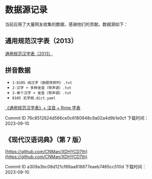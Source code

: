 # 数据源记录

当前应用了大量网友收集的数据，感谢他们的贡献。数据源如下：

## 通用规范汉字表（2013）

[通用规范汉字表（2013）](https://github.com/shengdoushi/common-standard-chinese-characters-table)

## 拼音数据

- `1-8105 纯汉字（按顺序排列）.txt`
- `2-汉字 + 多种发音（带声调）.txt`
- `3-单个汉字 + 发音（带声调）.txt`
- `8105 无字频.dict.yaml`

[《通用规范汉字表》+ 注音 + Rime 字表](https://github.com/iDvel/The-Table-of-General-Standard-Chinese-Characters)

Commit ID 76c8512624d566ce0c6180948c9a02a4d9b1e0cf
下载时间：2023-09-10

## 《现代汉语词典》（第 7 版）

[https://github.com/CNMan/XDHYCD7th](https://github.com/CNMan/XDHYCD7th)

Commit ID a309a3bc08d121cf89aa818877eaeb7465cc510d
下载时间：2023-09-10
